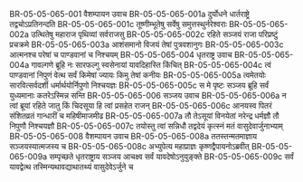 BR-05-05-065-001	वैशम्पायन उवाच
BR-05-05-065-001a	दुर्योधने धार्तराष्ट्रे तद्वचोऽप्रतिनन्दति
BR-05-05-065-001c	तूष्णीम्भूतेषु सर्वेषु समुत्तस्थुर्नरेश्वराः
BR-05-05-065-002a	उत्थितेषु महाराज पृथिव्यां सर्वराजसु
BR-05-05-065-002c	रहिते सञ्जयं राजा परिप्रष्टुं प्रचक्रमे
BR-05-05-065-003a	आशंसमानो विजयं तेषां पुत्रवशानुगः
BR-05-05-065-003c	आत्मनश्च परेषां च पाण्डवानां च निश्चयम्
BR-05-05-065-004	धृतराष्ट्र उवाच
BR-05-05-065-004a	गावल्गणे ब्रूहि नः सारफल्गु स्वसेनायां यावदिहास्ति किंचित्
BR-05-05-065-004c	त्वं पाण्डवानां निपुणं वेत्थ सर्वं किमेषां ज्यायः किमु तेषां कनीयः
BR-05-05-065-005a	त्वमेतयोः सारवित्सर्वदर्शी धर्मार्थयोर्निपुणो निश्चयज्ञः
BR-05-05-065-005c	स मे पृष्टः सञ्जय ब्रूहि सर्वं युध्यमानाः कतरेऽस्मिन्न सन्ति
BR-05-05-065-006	सञ्जय उवाच
BR-05-05-065-006a	न त्वां ब्रूयां रहिते जातु किं चिदसूया हि त्वां प्रसहेत राजन्
BR-05-05-065-006c	आनयस्व पितरं संशितव्रतं गान्धारीं च महिषीमाजमीढ
BR-05-05-065-007a	तौ तेऽसूयां विनयेतां नरेन्द्र धर्मज्ञौ तौ निपुणौ निश्चयज्ञौ
BR-05-05-065-007c	तयोस्तु त्वां सन्निधौ तद्वदेयं कृत्स्नं मतं वासुदेवार्जुनाभ्याम्
BR-05-05-065-008	वैशम्पायन उवाच
BR-05-05-065-008a	ततस्तन्मतमाज्ञाय सञ्जयस्यात्मजस्य च
BR-05-05-065-008c	अभ्युपेत्य महाप्राज्ञः कृष्णद्वैपायनोऽब्रवीत्
BR-05-05-065-009a	सम्पृच्छते धृतराष्ट्राय सञ्जय आचक्ष्व सर्वं यावदेषोऽनुयुङ्क्ते
BR-05-05-065-009c	सर्वं यावद्वेत्थ तस्मिन्यथावद्याथातथ्यं वासुदेवेऽर्जुने च
